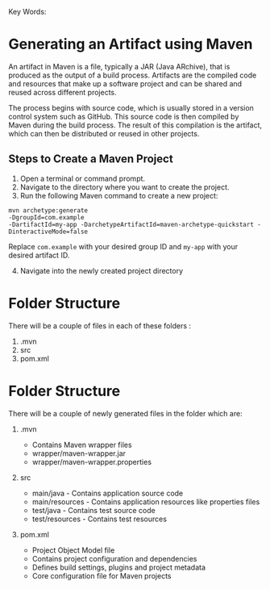 Key Words:

# Generating an Artifact using Maven

An artifact in Maven is a file, typically a JAR (Java ARchive), that is produced as the output of a build process. Artifacts are the compiled code and resources that make up a software project and can be shared and reused across different projects.

The process begins with source code, which is usually stored in a version control system such as GitHub. This source code is then compiled by Maven during the build process. The result of this compilation is the artifact, which can then be distributed or reused in other projects.

## Steps to Create a Maven Project

1. Open a terminal or command prompt.
2. Navigate to the directory where you want to create the project.
3. Run the following Maven command to create a new project:

 ```
 mvn archetype:generate 
-DgroupId=com.example 
-DartifactId=my-app -DarchetypeArtifactId=maven-archetype-quickstart -DinteractiveMode=false

 ```

Replace `com.example` with your desired group ID and `my-app` with your desired artifact ID.

4. Navigate into the newly created project directory

# Folder Structure

There will be a couple of files in each of these folders :

1. .mvn
2. src
3. pom.xml

# Folder Structure

There will be a couple of newly generated files in the folder which are:

1. .mvn
   - Contains Maven wrapper files
   - wrapper/maven-wrapper.jar
   - wrapper/maven-wrapper.properties

2. src
   - main/java - Contains application source code
   - main/resources - Contains application resources like properties files
   - test/java - Contains test source code
   - test/resources - Contains test resources

3. pom.xml
   - Project Object Model file
   - Contains project configuration and dependencies
   - Defines build settings, plugins and project metadata
   - Core configuration file for Maven projects
